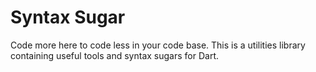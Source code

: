 # Syntax Sugar

Code more here to code less in your code base. This is a utilities library containing useful tools and syntax sugars for Dart.
